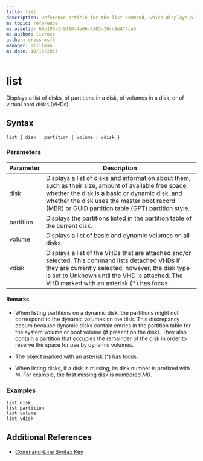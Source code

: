 ```yaml
---
title: list
description: Reference article for the list command, which displays a list of disks, of partitions in a disk, of volumes in a disk, or of virtual hard disks (VHDs).
ms.topic: reference
ms.assetid: 69b105a1-9710-4a06-8102-38cc9e475ca5
ms.author: lizross
author: eross-msft
manager: mtillman
ms.date: 10/16/2017
---
```


# list

Displays a list of disks, of partitions in a disk, of volumes in a disk, or of virtual hard disks (VHDs).

## Syntax

```
list { disk | partition | volume | vdisk }
```

### Parameters

| Parameter | Description |
| --------- | ----------- |
| disk | Displays a list of disks and information about them, such as their size, amount of available free space, whether the disk is a basic or dynamic disk, and whether the disk uses the master boot record (MBR) or GUID partition table (GPT) partition style. |
| partition | Displays the partitions listed in the partition table of the current disk. |
| volume | Displays a list of basic and dynamic volumes on all disks. |
| vdisk | Displays a list of the VHDs that are attached and/or selected. This command lists detached VHDs if they are currently selected; however, the disk type is set to Unknown until the VHD is attached. The VHD marked with an asterisk (*) has focus. |

#### Remarks

- When listing partitions on a dynamic disk, the partitions might not correspond to the dynamic volumes on the disk. This discrepancy occurs because dynamic disks contain entries in the partition table for the system volume or boot volume (if present on the disk). They also contain a partition that occupies the remainder of the disk in order to reserve the space for use by dynamic volumes.

- The object marked with an asterisk (*) has focus.

- When listing disks, if a disk is missing, its disk number is prefixed with M. For example, the first missing disk is numbered *M0*.

### Examples

```
list disk
list partition
list volume
list vdisk
```

## Additional References

- [Command-Line Syntax Key](command-line-syntax-key.md)
